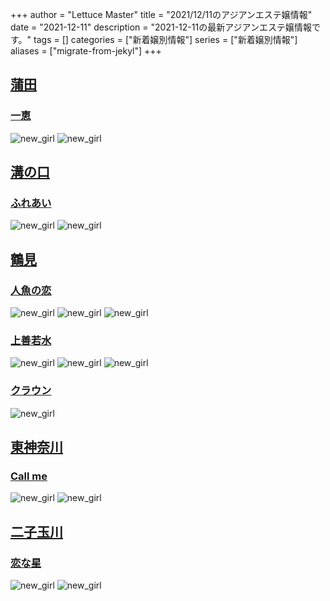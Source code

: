 +++
author = "Lettuce Master"
title = "2021/12/11のアジアンエステ嬢情報"
date = "2021-12-11"
description = "2021-12-11の最新アジアンエステ嬢情報です。"
tags = []
categories = ["新着嬢別情報"]
series = ["新着嬢別情報"]
aliases = ["migrate-from-jekyl"]
+++
## [蒲田](/post/kamata)
### [一恵](http://kazue.me-es.com/)
![new_girl](https://i.imgur.com/K5YCXEM.jpeg)
![new_girl](https://i.imgur.com/3IKwCxf.jpeg)
## [溝の口](/post/mizonoguchi)
### [ふれあい](http://fureai.xyz.mn/)
![new_girl](https://i.imgur.com/0EDPTox.jpeg)
![new_girl](https://i.imgur.com/Iy1yRzl.jpeg)
## [鶴見](/post/tsurumi)
### [人魚の恋](http://genkimori.ests.jp/)
![new_girl](https://i.imgur.com/EQ3eAVY.jpeg)
![new_girl](https://i.imgur.com/0XZ4i2y.jpeg)
![new_girl](https://i.imgur.com/qiHGoUG.jpeg)
### [上善若水](http://relaxia.work/)
![new_girl](https://i.imgur.com/J2bwt0o.jpeg)
![new_girl](https://i.imgur.com/YVEVuhW.jpeg)
![new_girl](https://i.imgur.com/xPuXIUV.jpeg)
### [クラウン](http://www.crownman.tank.jp/)
![new_girl](https://i.imgur.com/BmTMUOf.jpeg)
## [東神奈川](/post/higashikanagawa)
### [Call me](https://callme.iest.info/)
![new_girl](https://callme.iest.info/photos/sites/65/2021/12/2021121101574032.jpg)
![new_girl](https://callme.iest.info/photos/sites/65/2021/12/2021121101574032.jpg_300X450.jpg)
## [二子玉川](/post/futakotamagawa)
### [恋な星](http://koihoshi.agomaj.com/)
![new_girl](https://i.imgur.com/t7HMTio.jpeg)
![new_girl](https://i.imgur.com/aqGYX8n.jpeg)
